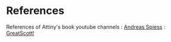 # References
References of Attiny's book
youtube channels :
[Andreas Spiess](https://www.youtube.com/@AndreasSpiess) :
[GreatScott!](https://www.youtube.com/@greatscottlab)
